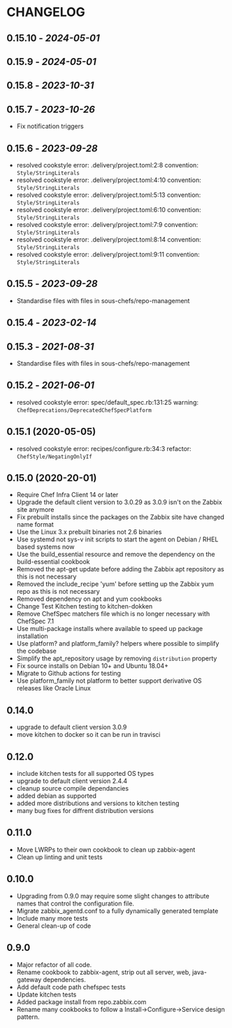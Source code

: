 # CHANGELOG

## 0.15.10 - *2024-05-01*

## 0.15.9 - *2024-05-01*

## 0.15.8 - *2023-10-31*

## 0.15.7 - *2023-10-26*

- Fix notification triggers

## 0.15.6 - *2023-09-28*

- resolved cookstyle error: .delivery/project.toml:2:8 convention: `Style/StringLiterals`
- resolved cookstyle error: .delivery/project.toml:4:10 convention: `Style/StringLiterals`
- resolved cookstyle error: .delivery/project.toml:5:13 convention: `Style/StringLiterals`
- resolved cookstyle error: .delivery/project.toml:6:10 convention: `Style/StringLiterals`
- resolved cookstyle error: .delivery/project.toml:7:9 convention: `Style/StringLiterals`
- resolved cookstyle error: .delivery/project.toml:8:14 convention: `Style/StringLiterals`
- resolved cookstyle error: .delivery/project.toml:9:11 convention: `Style/StringLiterals`

## 0.15.5 - *2023-09-28*

- Standardise files with files in sous-chefs/repo-management

## 0.15.4 - *2023-02-14*

## 0.15.3 - *2021-08-31*

- Standardise files with files in sous-chefs/repo-management

## 0.15.2 - *2021-06-01*

- resolved cookstyle error: spec/default_spec.rb:131:25 warning: `ChefDeprecations/DeprecatedChefSpecPlatform`

## 0.15.1 (2020-05-05)

- resolved cookstyle error: recipes/configure.rb:34:3 refactor: `ChefStyle/NegatingOnlyIf`

## 0.15.0 (2020-20-01)

- Require Chef Infra Client 14 or later
- Upgrade the default client version to 3.0.29 as 3.0.9 isn't on the Zabbix site anymore
- Fix prebuilt installs since the packages on the Zabbix site have changed name format
- Use the Linux 3.x prebuilt binaries not 2.6 binaries
- Use systemd not sys-v init scripts to start the agent on Debian / RHEL based systems now
- Use the build_essential resource and remove the dependency on the build-essential cookbook
- Removed the apt-get update before adding the Zabbix apt repository as this is not necessary
- Removed the include_recipe 'yum' before setting up the Zabbix yum repo as this is not necessary
- Removed dependency on apt and yum cookbooks
- Change Test Kitchen testing to kitchen-dokken
- Remove ChefSpec matchers file which is no longer necessary with ChefSpec 7.1
- Use multi-package installs where available to speed up package installation
- Use platform? and platform_family? helpers where possible to simplify the codebase
- Simplify the apt_repository usage by removing `distribution` property
- Fix source installs on Debian 10+ and Ubuntu 18.04+
- Migrate to Github actions for testing
- Use platform_family not platform to better support derivative OS releases like Oracle Linux

## 0.14.0

- upgrade to default client version 3.0.9
- move kitchen to docker so it can be run in travisci

## 0.12.0

- include kitchen tests for all supported OS types
- upgrade to default client version 2.4.4
- cleanup source compile dependancies
- added debian as supported
- added more distributions and versions to kitchen testing
- many bug fixes for diffrent distribution versions

## 0.11.0

- Move LWRPs to their own cookbook to clean up zabbix-agent
- Clean up linting and unit tests

## 0.10.0

- Upgrading from 0.9.0 may require some slight changes to attribute names that control the configuration file.
- Migrate zabbix_agentd.conf to a fully dynamically generated template
- Include many more tests
- General clean-up of code

## 0.9.0

- Major refactor of all code.
- Rename cookbook to zabbix-agent, strip out all server, web, java-gateway dependencies.
- Add default code path chefspec tests
- Update kitchen tests
- Added package install from repo.zabbix.com
- Rename many cookbooks to follow a Install->Configure->Service design pattern.
